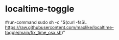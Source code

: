 ﻿# localtime-toggle
#run-command
 sudo sh -c "$(curl -fsSL https://raw.githubusercontent.com/maxlike/localtime-toggle/main/fix_time_osx.sh)"

